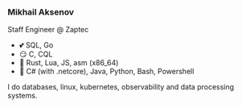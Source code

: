 ### Mikhail Aksenov

Staff Engineer @ Zaptec

* 💕 SQL, Go
* 😏 C, CQL
* 🤨 Rust, Lua, JS, asm (x86_64)
* 🤢 C# (with .netcore), Java, Python, Bash, Powershell

I do databases, linux, kubernetes, observability and data processing systems.
